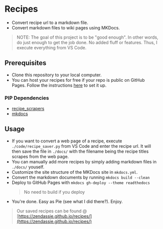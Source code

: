 # Recipes

- Convert recipe url to a markdown file.
- Convert markdown files to wiki pages using MKDocs.

> NOTE: The goal of this project is to be "good enough". In other words, do just enough to get the job done. No added fluff or features. Thus, I execute everything from VS Code.

## Prerequisites

- Clone this repository to your local computer.
- You can host your recipes for free if your repo is public on GitHub Pages. Follow the instructions [here](https://docs.github.com/en/github/working-with-github-pages/creating-a-github-pages-site) to set it up.

### PIP Dependencies

- [recipe_scrapers](https://pypi.org/project/recipe-scrapers/)
- [mkdocs](https://pypi.org/project/mkdocs/)

## Usage

- If you want to convert a web page of a recipe, execute `./code/recipe_saver.py` from VS Code and enter the recipe url. It will then save the file in `./docs/` with the filename being the recipe titles scrapes from the web page.
- You can manually add more recipes by simply adding markdown files in `./docs/` youself.
- Customize the site structure of the MKDocs site in `mkdocs.yml`.
- Convert the markdown documents by running `mkdocs build --clean`
- Deploy to GitHub Pages with `mkdocs gh-deploy --theme readthedocs`
  > No need to build if you deploy
- You're done. Easy as Pie (see what I did there?). Enjoy.

> Our saved recipes can be found @ [https://zendassie.github.io/recipes/](https://zendassie.github.io/recipes/)
